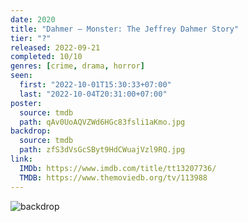 ```yaml
---
date: 2020
title: "Dahmer – Monster: The Jeffrey Dahmer Story"
tier: "?"
released: 2022-09-21
completed: 10/10
genres: [crime, drama, horror]
seen:
  first: "2022-10-01T15:30:33+07:00"
  last: "2022-10-04T20:31:00+07:00"
poster:
  source: tmdb
  path: qAv0UoAQVZWd6HGc83fsli1aKmo.jpg
backdrop:
  source: tmdb
  path: zfS3dVsGcSByt9HdCWuajVzl9RQ.jpg
link:
  IMDb: https://www.imdb.com/title/tt13207736/
  TMDB: https://www.themoviedb.org/tv/113988
---
```


![backdrop](https://www.themoviedb.org/t/p/original/y3Y5INbgpttPTbgihgIa5mdUJqH.jpg)
